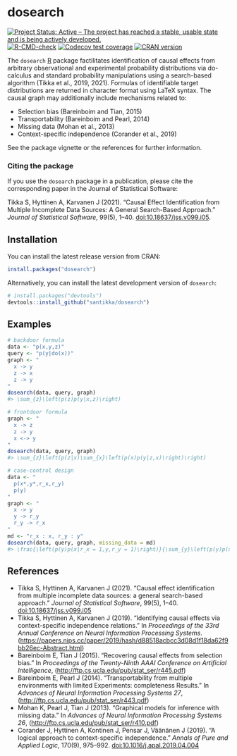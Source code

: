 
<!-- README.md is generated from README.Rmd. Please edit that file -->

# dosearch

<!-- badges: start -->

[![Project Status: Active – The project has reached a stable, usable
state and is being actively
developed.](https://www.repostatus.org/badges/latest/active.svg)](https://www.repostatus.org/#active)
[![R-CMD-check](https://github.com/santikka/dosearch/workflows/R-CMD-check/badge.svg)](https://github.com/santikka/dosearch/actions)
[![Codecov test
coverage](https://codecov.io/gh/santikka/dosearch/branch/master/graph/badge.svg)](https://app.codecov.io/gh/santikka/dosearch?branch=master)
[![CRAN
version](http://www.r-pkg.org/badges/version/dosearch)](https://CRAN.R-project.org/package=dosearch)
<!-- badges::end -->

The `dosearch` [R](https://www.r-project.org/) package factilitates
identification of causal effects from arbitrary observational and
experimental probability distributions via do-calculus and standard
probability manipulations using a search-based algorithm (Tikka et al.,
2019, 2021). Formulas of identifiable target distributions are returned
in character format using LaTeX syntax. The causal graph may
additionally include mechanisms related to:

-   Selection bias (Bareinboim and Tian, 2015)
-   Transportability (Bareinboim and Pearl, 2014)
-   Missing data (Mohan et al., 2013)
-   Context-specific independence (Corander et al., 2019)

See the package vignette or the references for further information.

### Citing the package

If you use the `dosearch` package in a publication, please cite the
corresponding paper in the Journal of Statistical Software:

Tikka S, Hyttinen A, Karvanen J (2021). “Causal Effect Identification
from Multiple Incomplete Data Sources: A General Search-Based Approach.”
*Journal of Statistical Software*, 99(5), 1–40.
[doi:10.18637/jss.v099.i05](https://doi.org/10.18637/jss.v099.i05).

## Installation

You can install the latest release version from CRAN:

``` r
install.packages("dosearch")
```

Alternatively, you can install the latest development version of
`dosearch`:

``` r
# install.packages("devtools")
devtools::install_github("santikka/dosearch")
```

## Examples

``` r
# backdoor formula
data <- "p(x,y,z)"
query <- "p(y|do(x))"
graph <- "
  x -> y
  z -> x
  z -> y
"
dosearch(data, query, graph)
#> \sum_{z}\left(p(z)p(y|x,z)\right)

# frontdoor formula
graph <- "
  x -> z
  z -> y
  x <-> y
"
dosearch(data, query, graph)
#> \sum_{z}\left(p(z|x)\sum_{x}\left(p(x)p(y|z,x)\right)\right)

# case-control design
data <- "
  p(x*,y*,r_x,r_y)
  p(y)
"
graph <- "
  x -> y
  y -> r_y
  r_y -> r_x
"
md <- "r_x : x, r_y : y"
dosearch(data, query, graph, missing_data = md)
#> \frac{\left(p(y)p(x|r_x = 1,y,r_y = 1)\right)}{\sum_{y}\left(p(y)p(x|r_x = 1,y,r_y = 1)\right)}
```

## References

-   Tikka S, Hyttinen A, Karvanen J (2021). “Causal effect
    identification from multiple incomplete data sources: a general
    search-based approach.” *Journal of Statistical Software*, 99(5),
    1–40.
    [doi:10.18637/jss.v099.i05](https://doi.org/10.18637/jss.v099.i05)
-   Tikka S, Hyttinen A, Karvanen J (2019). “Identifying causal effects
    via context-specific independence relations.” In *Proceedings of the
    33rd Annual Conference on Neural Information Processing Systems*.
    (<https://papers.nips.cc/paper/2019/hash/d88518acbcc3d08d1f18da62f9bb26ec-Abstract.html>)
-   Bareinboim E, Tian J (2015). “Recovering causal effects from
    selection bias.” In *Proceedings of the Twenty-Ninth AAAI Conference
    on Artificial Intelligence*,
    (<http://ftp.cs.ucla.edu/pub/stat_ser/r445.pdf>)
-   Bareinboim E, Pearl J (2014). “Transportability from multiple
    environments with limited Experiments: completeness Results.” In
    *Advances of Neural Information Processing Systems 27*,
    (<http://ftp.cs.ucla.edu/pub/stat_ser/r443.pdf>)
-   Mohan K, Pearl J, Tian J (2013). “Graphical models for inference
    with missing data.” In *Advances of Neural Information Processing
    Systems 26*, (<http://ftp.cs.ucla.edu/pub/stat_ser/r410.pdf>)
-   Corander J, Hyttinen A, Kontinen J, Pensar J, Väänänen J (2019). “A
    logical approach to context-specific independence.” *Annals of Pure
    and Applied Logic*, 170(9), 975–992.
    [doi:10.1016/j.apal.2019.04.004](https://doi.org/10.1016/j.apal.2019.04.004)
